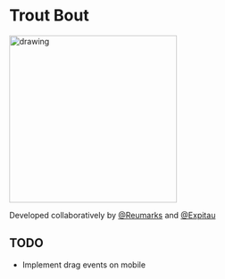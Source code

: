 # Trout Bout
<img src="https://user-images.githubusercontent.com/22671898/195946041-f010a9ec-527a-4bfa-bbea-87a3c9d04fe9.jpg" alt="drawing" width="300"/>

Developed collaboratively by [@Reumarks](https://github.com/reumarks) and [@Expitau](https://github.com/expitau-dev)

## TODO
- Implement drag events on mobile
